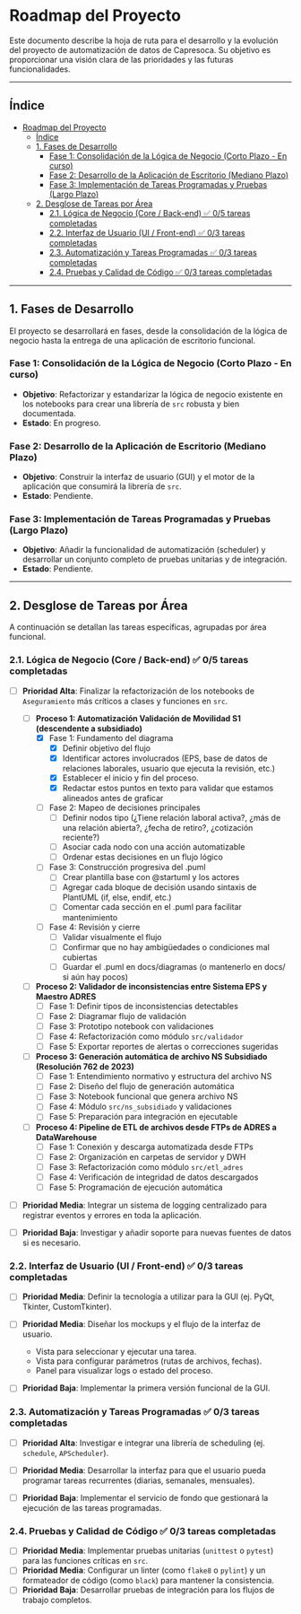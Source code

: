 
# Roadmap del Proyecto

Este documento describe la hoja de ruta para el desarrollo y la evolución del proyecto de automatización de datos de Capresoca. Su objetivo es proporcionar una visión clara de las prioridades y las futuras funcionalidades.

---


## Índice

- [Roadmap del Proyecto](#roadmap-del-proyecto)
  - [Índice](#índice)
  - [1. Fases de Desarrollo](#1-fases-de-desarrollo)
    - [Fase 1: Consolidación de la Lógica de Negocio (Corto Plazo - En curso)](#fase-1-consolidación-de-la-lógica-de-negocio-corto-plazo---en-curso)
    - [Fase 2: Desarrollo de la Aplicación de Escritorio (Mediano Plazo)](#fase-2-desarrollo-de-la-aplicación-de-escritorio-mediano-plazo)
    - [Fase 3: Implementación de Tareas Programadas y Pruebas (Largo Plazo)](#fase-3-implementación-de-tareas-programadas-y-pruebas-largo-plazo)
  - [2. Desglose de Tareas por Área](#2-desglose-de-tareas-por-área)
    - [2.1. Lógica de Negocio (Core / Back-end) ✅ 0/5 tareas completadas](#21-lógica-de-negocio-core--back-end--05-tareas-completadas)
    - [2.2. Interfaz de Usuario (UI / Front-end) ✅ 0/3 tareas completadas](#22-interfaz-de-usuario-ui--front-end--03-tareas-completadas)
    - [2.3. Automatización y Tareas Programadas ✅ 0/3 tareas completadas](#23-automatización-y-tareas-programadas--03-tareas-completadas)
    - [2.4. Pruebas y Calidad de Código ✅ 0/3 tareas completadas](#24-pruebas-y-calidad-de-código--03-tareas-completadas)

---

## 1. Fases de Desarrollo

El proyecto se desarrollará en fases, desde la consolidación de la lógica de negocio hasta la entrega de una aplicación de escritorio funcional.

### Fase 1: Consolidación de la Lógica de Negocio (Corto Plazo - En curso)

-   **Objetivo**: Refactorizar y estandarizar la lógica de negocio existente en los notebooks para crear una librería de `src` robusta y bien documentada.
-   **Estado**: En progreso.

### Fase 2: Desarrollo de la Aplicación de Escritorio (Mediano Plazo)

-   **Objetivo**: Construir la interfaz de usuario (GUI) y el motor de la aplicación que consumirá la librería de `src`.
-   **Estado**: Pendiente.

### Fase 3: Implementación de Tareas Programadas y Pruebas (Largo Plazo)

-   **Objetivo**: Añadir la funcionalidad de automatización (scheduler) y desarrollar un conjunto completo de pruebas unitarias y de integración.
-   **Estado**: Pendiente.

---

## 2. Desglose de Tareas por Área

A continuación se detallan las tareas específicas, agrupadas por área funcional.



### 2.1. Lógica de Negocio (Core / Back-end) ✅ 0/5 tareas completadas

- [ ] **Prioridad Alta**: Finalizar la refactorización de los notebooks de `Aseguramiento` más críticos a clases y funciones en `src`. <!-- tag:critical -->
  
  - [ ] **Proceso 1: Automatización Validación de Movilidad S1 (descendente a subsidiado)** <!-- tag:critical -->
      - [x] Fase 1: Fundamento del diagrama
          - [x] Definir objetivo del flujo
          - [x] Identificar actores involucrados (EPS, base de datos de relaciones laborales, usuario que ejecuta la revisión, etc.)
          - [x] Establecer el inicio y fin del proceso.
          - [x] Redactar estos puntos en texto para validar que estamos alineados antes de graficar
      - [ ] Fase 2: Mapeo de decisiones principales
          - [ ] Definir nodos tipo (¿Tiene relación laboral activa?, ¿más de una relación abierta?, ¿fecha de retiro?, ¿cotización reciente?)
          - [ ] Asociar cada nodo con una acción automatizable
          - [ ] Ordenar estas decisiones en un flujo lógico
      - [ ] Fase 3: Construcción progresiva del .puml
          - [ ] Crear plantilla base con @startuml y los actores
          - [ ] Agregar cada bloque de decisión usando sintaxis de PlantUML (if, else, endif, etc.)
          - [ ] Comentar cada sección en el .puml para facilitar mantenimiento
      - [ ] Fase 4: Revisión y cierre
          - [ ] Validar visualmente el flujo
          - [ ] Confirmar que no hay ambigüedades o condiciones mal cubiertas
          - [ ] Guardar el .puml en docs/diagramas (o mantenerlo en docs/ si aún hay pocos)
  
  - [ ] **Proceso 2: Validador de inconsistencias entre Sistema EPS y Maestro ADRES** <!-- tag:important -->
    - [ ] Fase 1: Definir tipos de inconsistencias detectables
    - [ ] Fase 2: Diagramar flujo de validación
    - [ ] Fase 3: Prototipo notebook con validaciones
    - [ ] Fase 4: Refactorización como módulo `src/validador`
    - [ ] Fase 5: Exportar reportes de alertas o correcciones sugeridas

  - [ ] **Proceso 3: Generación automática de archivo NS Subsidiado (Resolución 762 de 2023)** <!-- tag:important -->
      - [ ] Fase 1: Entendimiento normativo y estructura del archivo NS
      - [ ] Fase 2: Diseño del flujo de generación automática
      - [ ] Fase 3: Notebook funcional que genera archivo NS
      - [ ] Fase 4: Módulo `src/ns_subsidiado` y validaciones
      - [ ] Fase 5: Preparación para integración en ejecutable

  - [ ] **Proceso 4: Pipeline de ETL de archivos desde FTPs de ADRES a DataWarehouse** <!-- tag:automatizacion -->
      - [ ] Fase 1: Conexión y descarga automatizada desde FTPs
      - [ ] Fase 2: Organización en carpetas de servidor y DWH
      - [ ] Fase 3: Refactorización como módulo `src/etl_adres`
      - [ ] Fase 4: Verificación de integridad de datos descargados
      - [ ] Fase 5: Programación de ejecución automática

- [ ] **Prioridad Media**: Integrar un sistema de logging centralizado para registrar eventos y errores en toda la aplicación. <!-- tag:critical -->
- [ ] **Prioridad Baja**: Investigar y añadir soporte para nuevas fuentes de datos si es necesario.



### 2.2. Interfaz de Usuario (UI / Front-end) ✅ 0/3 tareas completadas

- [ ] **Prioridad Media**: Definir la tecnología a utilizar para la GUI (ej. PyQt, Tkinter, CustomTkinter). <!-- tag:gui -->
- [ ] **Prioridad Media**: Diseñar los mockups y el flujo de la interfaz de usuario. <!-- tag:gui -->
    - Vista para seleccionar y ejecutar una tarea. <!-- tag:gui -->
    - Vista para configurar parámetros (rutas de archivos, fechas). <!-- tag:gui -->
    - Panel para visualizar logs o estado del proceso. <!-- tag:gui -->
- [ ] **Prioridad Baja**: Implementar la primera versión funcional de la GUI. <!-- tag:gui -->



### 2.3. Automatización y Tareas Programadas ✅ 0/3 tareas completadas

- [ ] **Prioridad Alta**: Investigar e integrar una librería de scheduling (ej. `schedule`, `APScheduler`). <!-- tag:critical --><!-- tag:automatizacion -->
- [ ] **Prioridad Media**: Desarrollar la interfaz para que el usuario pueda programar tareas recurrentes (diarias, semanales, mensuales). <!-- tag:automatizacion -->
- [ ] **Prioridad Baja**: Implementar el servicio de fondo que gestionará la ejecución de las tareas programadas. <!-- tag:automatizacion -->



### 2.4. Pruebas y Calidad de Código ✅ 0/3 tareas completadas

- [ ] **Prioridad Media**: Implementar pruebas unitarias (`unittest` o `pytest`) para las funciones críticas en `src`. <!-- tag:critical -->
- [ ] **Prioridad Media**: Configurar un linter (como `flake8` o `pylint`) y un formateador de código (como `black`) para mantener la consistencia. <!-- tag:critical -->
- [ ] **Prioridad Baja**: Desarrollar pruebas de integración para los flujos de trabajo completos.
